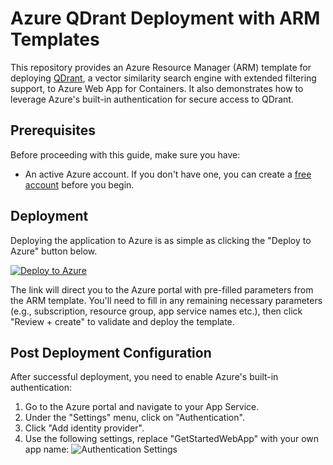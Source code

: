 # Azure QDrant Deployment with ARM Templates

This repository provides an Azure Resource Manager (ARM) template for deploying [QDrant](https://github.com/qdrant/qdrant), a vector similarity search engine with extended filtering support, to Azure Web App for Containers. It also demonstrates how to leverage Azure's built-in authentication for secure access to QDrant.

## Prerequisites

Before proceeding with this guide, make sure you have:

- An active Azure account. If you don't have one, you can create a [free account](https://azure.microsoft.com/en-us/free/) before you begin.

## Deployment

Deploying the application to Azure is as simple as clicking the "Deploy to Azure" button below.

[![Deploy to Azure](https://aka.ms/deploytoazurebutton)](https://portal.azure.com/#create/Microsoft.Template/uri/https%3A%2F%2Fraw.githubusercontent.com%2FSoftlandia-Ltd%2Fqdrant-azure-app-service%2Fmain%2Ftemplate.json)

The link will direct you to the Azure portal with pre-filled parameters from the ARM template. You'll need to fill in any remaining necessary parameters (e.g., subscription, resource group, app service names etc.), then click "Review + create" to validate and deploy the template.

## Post Deployment Configuration

After successful deployment, you need to enable Azure's built-in authentication:

1. Go to the Azure portal and navigate to your App Service.
2. Under the "Settings" menu, click on "Authentication".
3. Click "Add identity provider".
4. Use the following settings, replace "GetStartedWebApp" with your own app name:
![Authentication Settings](https://learn.microsoft.com/en-us/azure/app-service/media/scenario-secure-app-authentication-app-service/configure-authentication.png)

